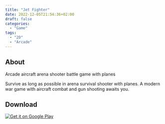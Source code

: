 ```yaml
---
title: "Jet Fighter"
date: 2022-12-05T21:54:36+02:00
draft: false
categories:
  - "Game"
tags:
  - "2D"
  - "Arcade"
---
```


## About

Arcade aircraft arena shooter battle game with planes

Survive as long as possible in arena survival shooter with planes. A modern war game with aircraft combat and gun shooting awaits you.

## Download

<a href='https://play.google.com/store/apps/details?id=com.ShwaikaGames.JetFighter&pcampaignid=pcampaignidMKT-Other-global-all-co-prtnr-py-PartBadge-Mar2515-1'><img alt='Get it on Google Play' src='https://play.google.com/intl/en_us/badges/static/images/badges/en_badge_web_generic.png'/></a>